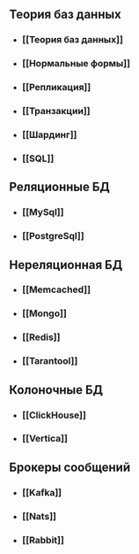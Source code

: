 ## Теория баз данных
- ### [[Теория баз данных]]
- ### [[Нормальные формы]]
- ### [[Репли­ка­ция]]
- ### [[­Транзакции]]
- ### [[­Шардинг]]
- ### [[­SQL]]
## Реляционные БД
- ### [[MySql]]
- ### [[PostgreSql]]
## Нереляционная БД
- ### [[Memcached]]
- ### [[Mongo]]
- ### [[Redis]]
- ### [[Tarantool]]
## Колоночные БД
- ### [[ClickHouse]]
- ### [[Vertica]]
## Брокеры сообщений
- ### [[Kafka]]
- ### [[Nats]]
- ### [[Rabbit]]
